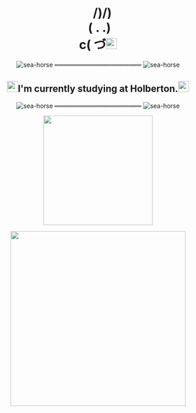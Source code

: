 <div align="center"><h1>
&nbsp&nbsp&nbsp/)/)
<br>&nbsp( . .)
<br>c( づ<img src="https://user-images.githubusercontent.com/124268011/229352694-7e9b9c24-124f-47be-84c4-0ee765e522fa.png" width="auto" height="25">
 </h1></div>

<!-- <div align="center"><h1>  &nbsp&nbsp/)/)
<br>( . .)
<br>c( づ♡</h1></div> -->

<div align="center">
 
![sea-horse](https://user-images.githubusercontent.com/110431271/229328604-b8c19c26-54e9-48d6-946f-91b0337deece.png) ════════════════════ ![sea-horse](https://user-images.githubusercontent.com/110431271/229328604-b8c19c26-54e9-48d6-946f-91b0337deece.png)
 
 
<h2><img src="https://user-images.githubusercontent.com/124268011/229352694-7e9b9c24-124f-47be-84c4-0ee765e522fa.png" width="auto" height="25"></img>I'm currently studying at Holberton.<img src="https://user-images.githubusercontent.com/124268011/229352694-7e9b9c24-124f-47be-84c4-0ee765e522fa.png" width="auto" height="25"></img></h2>
 
![sea-horse](https://user-images.githubusercontent.com/110431271/229328604-b8c19c26-54e9-48d6-946f-91b0337deece.png) ════════════════════ ![sea-horse](https://user-images.githubusercontent.com/110431271/229328604-b8c19c26-54e9-48d6-946f-91b0337deece.png)
 
 
</div>

<div align="center"><img src="https://cdn.discordapp.com/attachments/1073722166765432955/1091552733103927337/computer-science-c-code.gif" height="250" width="auto"></img>

 <p float="left">
  <!-- 
  <img src="https://github-readme-stats.vercel.app/api?username=Patricio-Benglian&show_icons=true&hide=issues,contribs&bg_color=45,A6F6F7,F3BCF9&text_color=A567BF&theme=radical&border_radius=10&icon_color=A567BF&include_all_commits=true)" width="400" />
  -->
  <img src="https://spotify-recently-played-readme.vercel.app/api?user=lwc8nl59b1mtdzymwwsswug66&count=3" width="400" /> 
</p>
</div>
